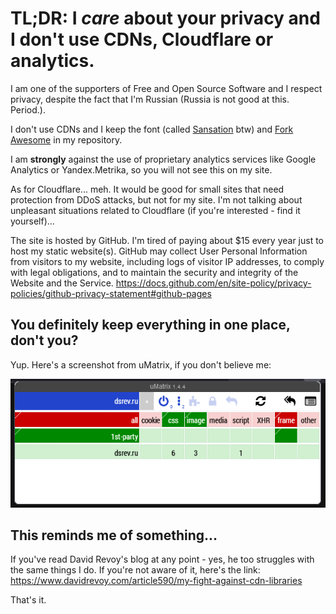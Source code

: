 # TL;DR: I *care* about your privacy and I don't use CDNs, Cloudflare or analytics.

I am one of the supporters of Free and Open Source Software and I respect privacy, despite the fact that I'm Russian (Russia is not good at this. Period.).

I don't use CDNs and I keep the font (called [Sansation](https://www.fontsquirrel.com/fonts/sansation) btw) and [Fork Awesome](https://forkaweso.me/Fork-Awesome/) in my repository.

I am **strongly** against the use of proprietary analytics services like Google Analytics or Yandex.Metrika, so you will not see this on my site.

As for Cloudflare... meh. It would be good for small sites that need protection from DDoS attacks, but not for my site. I'm not talking about unpleasant situations related to Cloudflare (if you're interested - find it yourself)...

The site is hosted by GitHub. I'm tired of paying about $15 every year just to host my static website(s). GitHub may collect User Personal Information from visitors to my website, including logs of visitor IP addresses, to comply with legal obligations, and to maintain the security and integrity of the Website and the Service. https://docs.github.com/en/site-policy/privacy-policies/github-privacy-statement#github-pages

## You definitely keep everything in one place, don't you?

Yup. Here's a screenshot from uMatrix, if you don't believe me:

![uMatrix](assets/privacy_proof.png)

## This reminds me of something...

If you've read David Revoy's blog at any point - yes, he too struggles with the same things I do. If you're not aware of it, here's the link: https://www.davidrevoy.com/article590/my-fight-against-cdn-libraries

That's it.